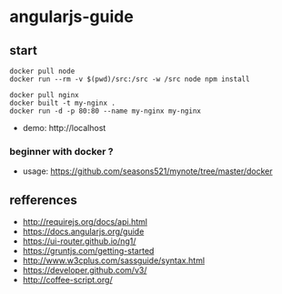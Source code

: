 # angularjs-guide

## start

```shell
docker pull node
docker run --rm -v $(pwd)/src:/src -w /src node npm install

docker pull nginx
docker built -t my-nginx .
docker run -d -p 80:80 --name my-nginx my-nginx
```

- demo: http://localhost

### beginner with docker ?

- usage: https://github.com/seasons521/mynote/tree/master/docker

## refferences

 - http://requirejs.org/docs/api.html 
 - https://docs.angularjs.org/guide
 - https://ui-router.github.io/ng1/
 - https://gruntjs.com/getting-started
 - http://www.w3cplus.com/sassguide/syntax.html
 - https://developer.github.com/v3/ 
 - http://coffee-script.org/
